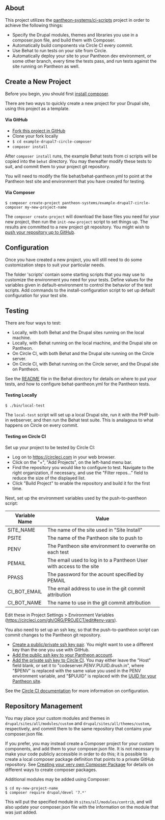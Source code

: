 ## About

This project utilizes the [pantheon-systems/ci-scripts](https://github.com/pantheon-systems/ci-scripts) project in order to achieve the following things:

* Specify the Drupal modules, themes and libraries you use in a composer.json file, and build them with Composer.
* Automatically build components via Circle CI every commit.
* Use Behat to run tests on your site from Circle.
* Automatically deploy your site to your Pantheon dev environment, or some other branch, every time the tests pass, and run tests against the site running on Pantheon as well.

## Create a New Project

Before you begin, you should first [install composer](https://getcomposer.org/doc/00-intro.md#installation-linux-unix-osx).

There are two ways to quickly create a new project for your Drupal site, using this project as a template.

#### Via GitHub

* [Fork this project in GitHub](https://github.com/pantheon-systems/example-drupal7-circle-composer#fork-destination-box)
* Clone your fork locally
* `$ cd example-drupal7-circle-composer`
* `composer install`

After `composer install` runs, the example Behat tests from ci scripts will be copied into the `behat` directory. You may thereafter modify these tests to suit, and commit them to your project git repository.

You will need to modify the file behat/behat-pantheon.yml to point at the Pantheon test site and environment that you have created for testing.

#### Via Composer
```
$ composer create-project pantheon-systems/example-drupal7-circle-composer my-new-project-name
```

The `composer create-project` will download the base files you need for your new project, then run the `init-new-project` script to set things up.  The results are committed to a new project git repository.  You might wish to [push your repository up to GitHub](https://help.github.com/articles/adding-an-existing-project-to-github-using-the-command-line/).

## Configuration

Once you have created a new project, you will still need to do some customization steps to suit your  particular needs.

The folder 'scripts' contain some starting scripts that you may use to customize the environment you need for your tests.  Define values for the variables given in default-environment to control the behavior of the test scripts. Add commands to the install-configuration script to set up default configuration for your test site.

## Testing

There are four ways to test:

- Locally, with both Behat and the Drupal sites running on the local machine.
- Locally, with Behat running on the local machine, and the Drupal site on Pantheon.
- On Circle CI, with both Behat and the Drupal site running on the Circle server.
- On Circle CI, with Behat running on the Circle server, and the Drupal site on Pantheon.

See the [README](behat/README.md) file in the Behat directory for details on where to put your tests, and how to configure behat-pantheon.yml for the Pantheon tests.

#### Testing Locally
```
$ ./bin/local-test
```

The `local-test` script will set up a local Drupal site, run it with the PHP built-in webserver, and then run the Behat test suite.  This is analagous to what happens on Circle on every commit.

#### Testing on Circle CI

Set up your project to be tested by Circle CI:

* Log on to https://circleci.com in your web browser.
* Click on the "+", "Add Projects", on the left-hand menu bar.
* Find the repository you would like to configure to test.  Navigate to the right organization, if necessary, and use the "Filter repos..." field to reduce the size of the displayed list.
* Click "Build Project" to enable the repository and build it for the first time.

Next, set up the environment variables used by the push-to-pantheon script:

Variable Name | Value
------------- | --------------------------------------------
SITE_NAME     | The name of the site used in "Site Install"
PSITE         | The name of the Pantheon site to push to
PENV          | The Pantheon site environment to overwrite on each test
PEMAIL        | The email used to log in to a Pantheon User with access to the site
PPASS         | The password for the acount specified by PEMAIL
CI_BOT_EMAIL  | The email address to use in the git commit attribution
CI_BOT_NAME   | The name to use in the git commit attribution

Edit these in Project Settings > Environment Variables (https://circleci.com/gh/ORG/PROJECT/edit#env-vars).

You also need to set up an ssh key, so that the push-to-pantheon script can commit changes to the Pantheon git repository.

* [Create a public/private ssh key pair](https://help.github.com/articles/generating-ssh-keys/). You might want to use a different key than the one you use with GitHub.
* [Add the public ssh key to your Pantheon account](https://pantheon.io/docs/articles/users/loading-ssh-keys/).
* [Add the private ssh key to Circle CI](https://circleci.com/docs/permissions-and-access-during-deployment). You may either leave the "Host" field blank, or set it to "codeserver.$PENV.$PUUID.drush.in", where "$PENV" is replaced with the same value you used in the PENV environment variable, and "$PUUID" is replaced with the [UUID for your Pantheon site](https://pantheon.io/docs/articles/sites/).

See the [Circle CI documentation](https://circleci.com/docs/getting-started) for more information on configuration.

## Repository Management

You may place your custom modules and themes in `drupal/sites/all/modules/custom` and `drupal/sites/all/themes/custom`, respectively, and commit them to the same repository that contains your composer.json file.

If you prefer, you may instead create a Composer project for your custom components, and add them to your composer.json file.  It is not necessary to make your code publicly accessible in order to do this; it is possible to create a local composer package definition that points to a private GitHub repository. See [Creating your very own Composer Package](https://knpuniversity.com/screencast/question-answer-day/create-composer-package) for details on different ways to create composer packages.

Additional modules may be added using Composer:
```
$ cd my-new-project-name
$ composer require drupal/devel '7.*'
```
This will put the specified module in `sites/all/modules/contrib`, and will also update your composer.json file with the information on the module that was just added.


